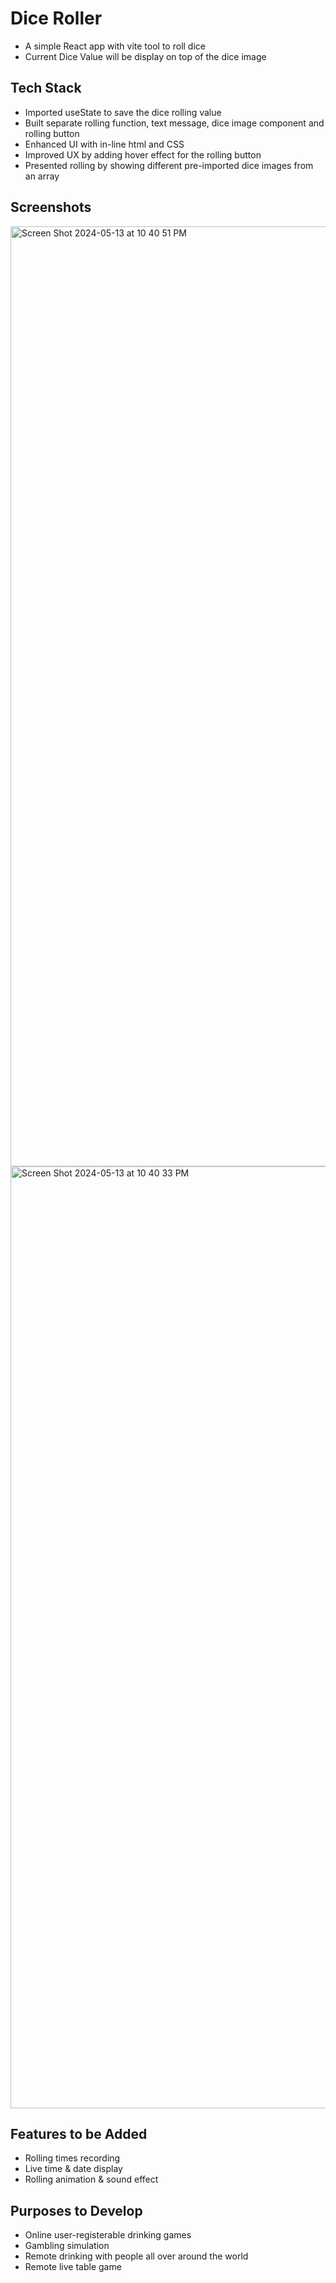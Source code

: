 # Dice Roller

- A simple React app with vite tool to roll dice
- Current Dice Value will be display on top of the dice image

## Tech Stack

- Imported useState to save the dice rolling value
- Built separate rolling function, text message, dice image component and rolling button
- Enhanced UI with in-line html and CSS
- Improved UX by adding hover effect for the rolling button
- Presented rolling by showing different pre-imported dice images from an array

## Screenshots

<img width="1504" alt="Screen Shot 2024-05-13 at 10 40 51 PM" src="https://github.com/James-Z-Zhang00/dice-roller/assets/144994336/df5e970f-a4d2-416e-bdd4-ebbb1cced79e">
<img width="1507" alt="Screen Shot 2024-05-13 at 10 40 33 PM" src="https://github.com/James-Z-Zhang00/dice-roller/assets/144994336/fb94e349-ba16-4c2b-ba27-76bebb5cbad7">

## Features to be Added

- Rolling times recording
- Live time & date display
- Rolling animation & sound effect

## Purposes to Develop

- Online user-registerable drinking games
- Gambling simulation
- Remote drinking with people all over around the world
- Remote live table game

